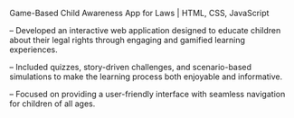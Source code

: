 Game-Based Child Awareness App for Laws | HTML, CSS, JavaScript

– Developed an interactive web application designed to educate children about their legal rights through
engaging and gamified learning experiences.

– Included quizzes, story-driven challenges, and scenario-based simulations to make the learning process
both enjoyable and informative.

– Focused on providing a user-friendly interface with seamless navigation for children of all ages.

